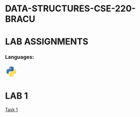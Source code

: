 # DATA-STRUCTURES-CSE-220-BRACU

# LAB ASSIGNMENTS

<h3 align="left">Languages:</h3>
<p align="left"> <a href="https://www.python.org" target="_blank" rel="noreferrer"> <img src="https://raw.githubusercontent.com/devicons/devicon/master/icons/python/python-original.svg" alt="python" width="40" height="40"/> </a> </p>


# LAB 1

<a href="https://github.com/AnonXarkA/DATA-STRUCTURES-CSE220-BRACU/blob/main/LAB%201/task%201.py">Task 1</a>




